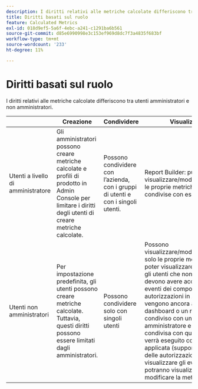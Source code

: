 ```yaml
---
description: I diritti relativi alle metriche calcolate differiscono tra utenti amministratori e non amministratori.
title: Diritti basati sul ruolo
feature: Calculated Metrics
exl-id: 018d9ef5-5a6f-4ebc-a241-c1291ba6b561
source-git-commit: d85e6990998e3c153ef969d8dc7f3a4835f683bf
workflow-type: tm+mt
source-wordcount: '233'
ht-degree: 11%

---
```


# Diritti basati sul ruolo

I diritti relativi alle metriche calcolate differiscono tra utenti amministratori e non amministratori.

|  | Creazione | Condividere | Visualizza/Gestisci | Approvazione | Applica |
|--- |--- |--- |--- |--- |--- |
| Utenti a livello di amministratore | Gli amministratori possono creare metriche calcolate e profili di prodotto in Admin Console per limitare i diritti degli utenti di creare metriche calcolate. | Possono condividere con l’azienda, con i gruppi di utenti e con i singoli utenti. | Report Builder: può visualizzare/modificare/eliminare/ecc. le proprie metriche calcolate e quelle condivise con essa. | Può approvare le metriche calcolate come canoniche. | Può applicare qualsiasi metrica calcolata in tutta l’organizzazione. |
| Utenti non amministratori | Per impostazione predefinita, gli utenti possono creare metriche calcolate. Tuttavia, questi diritti possono essere limitati dagli amministratori. | Possono condividere solo con singoli utenti | Possono visualizzare/modificare/eliminare/ecc. solo le proprie metriche calcolate. Per poter visualizzare metriche condivise, gli utenti che non sono amministratori devono avere accesso a tutti gli eventi dei componenti (le autorizzazioni in Admin Console vengono ancora applicate).  Se un dashboard o un report pianificato è condiviso con un utente non amministratore e la metrica non è condivisa con quest’ultimo, il report verrà eseguito con la metrica applicata (supponendo che disponga delle autorizzazioni necessarie per visualizzare gli eventi). Tuttavia, non potranno visualizzare la definizione o modificare la metrica. | Può utilizzare solo metriche calcolate approvate; non può contrassegnare come approvate. | Possono applicare le proprie metriche calcolate e i segmenti condivisi con loro. |
